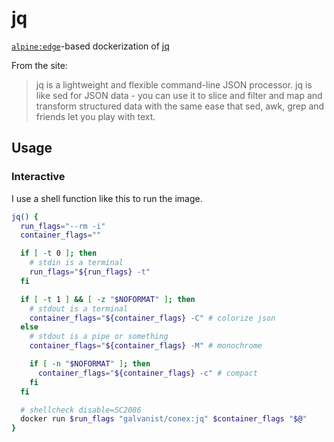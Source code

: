 # jq

[`alpine:edge`](https://hub.docker.com/_/alpine/)-based dockerization of [jq](https://stedolan.github.io/jq/)

From the site:

> jq is a lightweight and flexible command-line JSON processor. jq is like sed for JSON data - you can use it to slice and filter and map and transform structured data with the same ease that sed, awk, grep and friends let you play with text.

## Usage

### Interactive

I use a shell function like this to run the image.

```sh
jq() {
  run_flags="--rm -i"
  container_flags=""

  if [ -t 0 ]; then
    # stdin is a terminal
    run_flags="${run_flags} -t"
  fi

  if [ -t 1 ] && [ -z "$NOFORMAT" ]; then
    # stdout is a terminal
    container_flags="${container_flags} -C" # colorize json
  else
    # stdout is a pipe or something
    container_flags="${container_flags} -M" # monochrome

    if [ -n "$NOFORMAT" ]; then
      container_flags="${container_flags} -c" # compact
    fi
  fi

  # shellcheck disable=SC2086
  docker run $run_flags "galvanist/conex:jq" $container_flags "$@"
}
```
